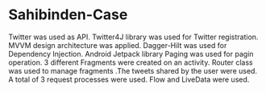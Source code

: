 # Sahibinden-Case
Twitter was used as API. Twitter4J library was used for Twitter registration. MVVM design architecture was applied. Dagger-Hilt was used for Dependency Injection. Android Jetpack library Paging was used for pagin operation. 3 different Fragments were created on an activity. Router class was used to manage fragments .The tweets shared by the user were used. A total of 3 request processes were used. Flow and LiveData were used.
